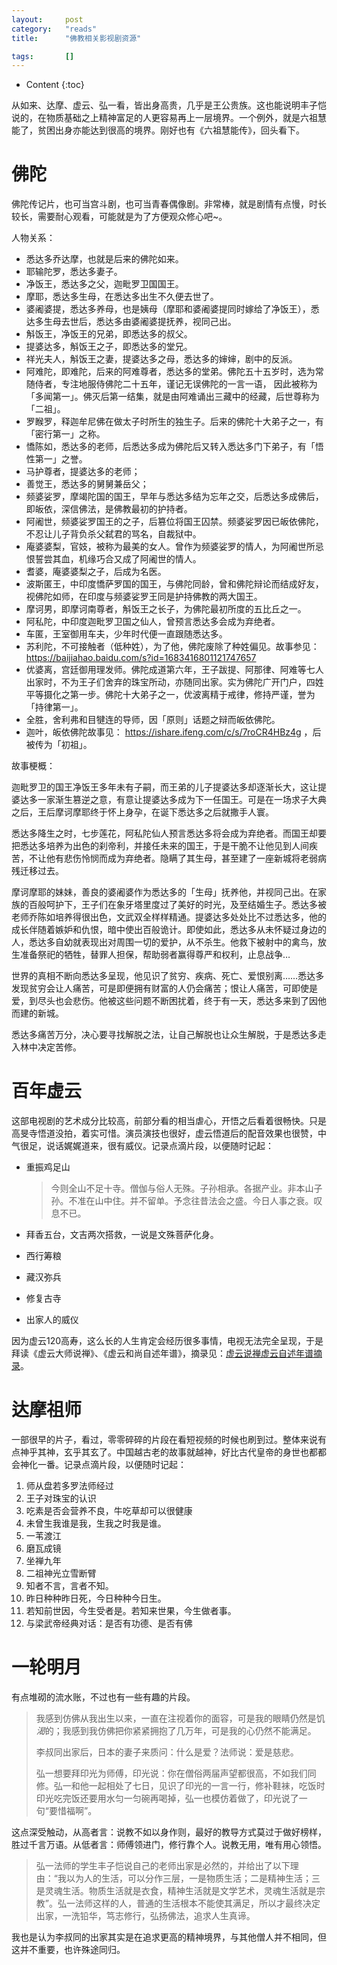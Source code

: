 ```yaml
---
layout:		post
category:	"reads"
title:		"佛教相关影视剧资源"

tags:		[]
---
```

- Content
{:toc}


从如来、达摩、虚云、弘一看，皆出身高贵，几乎是王公贵族。这也能说明丰子恺说的，在物质基础之上精神富足的人更容易再上一层境界。一个例外，就是六祖慧能了，贫困出身亦能达到很高的境界。刚好也有《六祖慧能传》，回头看下。

# 佛陀

佛陀传记片，也可当宫斗剧，也可当青春偶像剧。非常棒，就是剧情有点慢，时长较长，需要耐心观看，可能就是为了方便观众修心吧~。

人物关系：

- 悉达多乔达摩，也就是后来的佛陀如来。
- 耶输陀罗，悉达多妻子。
- 净饭王，悉达多之父，迦毗罗卫国国王。
- 摩耶，悉达多生母，在悉达多出生不久便去世了。
- 婆阇婆提，悉达多养母，也是姨母（摩耶和婆阇婆提同时嫁给了净饭王），悉达多生母去世后，悉达多由婆阇婆提抚养，视同己出。
- 斛饭王，净饭王的兄弟，即悉达多的叔父。
- 提婆达多，斛饭王之子，即悉达多的堂兄。
- 祥光夫人，斛饭王之妻，提婆达多之母，悉达多的婶婶，剧中的反派。
- 阿难陀，即难陀，后来的阿难尊者，悉达多的堂弟。佛陀五十五岁时，选为常随侍者，专注地服侍佛陀二十五年，谨记无误佛陀的一言一语， 因此被称为「多闻第一」。佛灭后第一结集，就是由阿难诵出三藏中的经藏，后世尊称为「二祖」。
- 罗睺罗，释迦牟尼佛在做太子时所生的独生子。后来的佛陀十大弟子之一，有「密行第一」之称。
- 憍陈如，悉达多的老师，后悉达多成为佛陀后又转入悉达多门下弟子，有「悟性第一」之誉。
- 马护尊者，提婆达多的老师；
- 善觉王，悉达多的舅舅兼岳父；
- 频婆娑罗，摩竭陀国的国王，早年与悉达多结为忘年之交，后悉达多成佛后，即皈依，深信佛法，是佛教最初的护持者。
- 阿阇世，频婆娑罗国王的之子，后篡位将国王囚禁。频婆娑罗因已皈依佛陀，不忍让儿子背负杀父弑君的骂名，自裁狱中。
- 庵婆婆梨，官妓，被称为最美的女人。曾作为频婆娑罗的情人，为阿阇世所忌恨誓尝其血，机缘巧合又成了阿阇世的情人。
- 耆婆，庵婆婆梨之子，后成为名医。
- 波斯匿王，中印度憍萨罗国的国王，与佛陀同龄，曾和佛陀辩论而结成好友，视佛陀如师，在印度与频婆娑罗王同是护持佛教的两大国王。
- 摩诃男，即摩诃南尊者，斛饭王之长子，为佛陀最初所度的五比丘之一。
- 阿私陀，中印度迦毗罗卫国之仙人，曾预言悉达多会成为弃绝者。
- 车匿，王室御用车夫，少年时代便一直跟随悉达多。
- 苏利陀，不可接触者（低种姓），为了他，佛陀废除了种姓偏见。故事参见：https://baijiahao.baidu.com/s?id=1683416801121747657
- 优婆离，宫廷御用理发师。佛陀成道第六年，王子跋提、阿那律、阿难等七人出家时，不为王子们舍弃的珠宝所动，亦随同出家。实为佛陀广开门户，四姓平等摄化之第一步。佛陀十大弟子之一，优波离精于戒律，修持严谨，誉为「持律第一」。
- 全胜，舍利弗和目犍连的导师，因「原则」话题之辩而皈依佛陀。
- 迦叶，皈依佛陀故事见： https://ishare.ifeng.com/c/s/7roCR4HBz4g ，后被传为「初祖」。



故事梗概：

迦毗罗卫的国王净饭王多年未有子嗣，而王弟的儿子提婆达多却逐渐长大，这让提婆达多一家渐生篡逆之意，有意让提婆达多成为下一任国王。可是在一场求子大典之后，王后摩诃摩耶终于怀上身孕，在诞下悉达多之后就撒手人寰。

悉达多降生之时，七步莲花，阿私陀仙人预言悉达多将会成为弃绝者。而国王却要把悉达多培养为出色的刹帝利，并接任未来的国王，于是干脆不让他见到人间疾苦，不让他有悲伤怜悯而成为弃绝者。隐瞒了其生母，甚至建了一座新城将老弱病残迁移过去。

摩诃摩耶的妹妹，善良的婆阇婆作为悉达多的「生母」抚养他，并视同己出。在家族的百般呵护下，王子们在象牙塔里度过了美好的时光，及至结婚生子。悉达多被老师乔陈如培养得很出色，文武双全样样精通。提婆达多处处比不过悉达多，他的成长伴随着嫉妒和仇恨，暗中使出百般诡计。即使如此，悉达多从未怀疑过身边的人，悉达多自幼就表现出对周围一切的爱护，从不杀生。他救下被射中的禽鸟，放生准备祭祀的牺牲，替罪人担保，帮助弱者赢得尊严和权利，止息战争…

世界的真相不断向悉达多呈现，他见识了贫穷、疾病、死亡、爱恨别离……悉达多发现贫穷会让人痛苦，可是即便拥有财富的人仍会痛苦；恨让人痛苦，可即使是爱，到尽头也会悲伤。他被这些问题不断困扰着，终于有一天，悉达多来到了因他而建的新城。

悉达多痛苦万分，决心要寻找解脱之法，让自己解脱也让众生解脱，于是悉达多走入林中决定苦修。

# 百年虚云

这部电视剧的艺术成分比较高，前部分看的相当虐心，开悟之后看着很畅快。只是高旻寺悟道没拍，着实可惜。演员演技也很好，虚云悟道后的配音效果也很赞，中气很足，说话娓娓道来，很有威仪。记录点滴片段，以便随时记起：

- 重振鸡足山

  > 今则全山不足十寺。僧伽与俗人无殊。子孙相承。各据产业。非本山子孙。不准在山中住。并不留单。予念往昔法会之盛。今日人事之衰。叹息不已。

- 拜香五台，文吉两次搭救，一说是文殊菩萨化身。

- 西行筹粮

- 藏汉弥兵

- 修复古寺

- 出家人的威仪



因为虚云120高寿，这么长的人生肯定会经历很多事情，电视无法完全呈现，于是拜读《虚云大师说禅》、《虚云和尚自述年谱》，摘录见：[虚云说禅虚云自述年谱摘录](https://zhupite.com/reads/%E8%99%9A%E4%BA%91.html)。

# 达摩祖师

一部很早的片子，看过，零零碎碎的片段在看短视频的时候也刷到过。整体来说有点神乎其神，玄乎其玄了。中国越古老的故事就越神，好比古代皇帝的身世也都都会神化一番。记录点滴片段，以便随时记起：

1. 师从盘若多罗法师经过
2. 王子对珠宝的认识
3. 吃素是否会营养不良，牛吃草却可以很健康
4. 未曾生我谁是我，生我之时我是谁。
5. 一苇渡江
6. 磨瓦成镜
7. 坐禅九年
8. 二祖神光立雪断臂
9. 知者不言，言者不知。
10. 昨日种种昨日死，今日种种今日生。
11. 若知前世因，今生受者是。若知来世果，今生做者事。
12. 与梁武帝经典对话：是否有功德、是否有佛



# 一轮明月

有点堆砌的流水账，不过也有一些有趣的片段。

> 我感到仿佛从我出生以来，一直在注视着你的面容，可是我的眼睛仍然是饥*渴*的；我感到我仿佛把你紧紧拥抱了几万年，可是我的心仍然不能满足。
>
> 李叔同出家后，日本的妻子来质问：什么是爱？法师说：爱是慈悲。
>
> 弘一想要拜印光为师傅，印光说：你在僧俗两届声望都很高，不如我们同修。弘一和他一起相处了七日，见识了印光的一言一行，修补鞋袜，吃饭时印光吃完饭还要用水匀一匀碗再喝掉，弘一也模仿着做了，印光说了一句“要惜福啊”。

这点深受触动，从高者言：说教不如以身作则，最好的教导方式莫过于做好榜样，胜过千言万语。从低者言：师傅领进门，修行靠个人。说教无用，唯有用心领悟。

> 弘一法师的学生丰子恺说自己的老师出家是必然的，并给出了以下理由：“我以为人的生活，可以分作三层，一是物质生活；二是精神生活；三是灵魂生活。物质生活就是衣食，精神生活就是文学艺术，灵魂生活就是宗教”。弘一法师这样的人，普通的生活根本不能使其满足，所以才最终决定出家，一洗铅华，笃志修行，弘扬佛法，追求人生真谛。

我也是认为李叔同的出家其实是在追求更高的精神境界，与其他僧人并不相同，但这并不重要，也许殊途同归。

